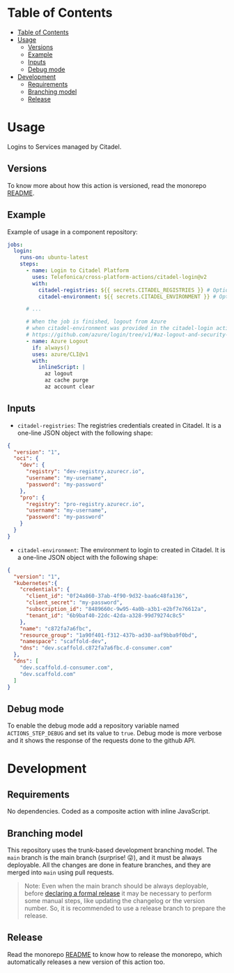 # Table of Contents
<!-- TOC -->

- [Table of Contents](#table-of-contents)
- [Usage](#usage)
  - [Versions](#versions)
  - [Example](#example)
  - [Inputs](#inputs)
  - [Debug mode](#debug-mode)
- [Development](#development)
  - [Requirements](#requirements)
  - [Branching model](#branching-model)
  - [Release](#release)

<!-- /TOC -->

# Usage

Logins to Services managed by Citadel.

## Versions

To know more about how this action is versioned, read the monorepo [README](../README.md#versions).

## Example

Example of usage in a component repository:

```yaml
jobs:
  login:
    runs-on: ubuntu-latest
    steps:
      - name: Login to Citadel Platform
        uses: Telefonica/cross-platform-actions/citadel-login@v2
        with:
          citadel-registries: ${{ secrets.CITADEL_REGISTRIES }} # Optional
          citadel-environment: ${{ secrets.CITADEL_ENVIRONMENT }} # Optional

      # ...

      # When the job is finished, logout from Azure
      # when citadel-environment was provided in the citadel-login action
      # https://github.com/azure/login/tree/v1/#az-logout-and-security-hardening
      - name: Azure Logout
        if: always()
        uses: azure/CLI@v1
        with:
          inlineScript: |
            az logout
            az cache purge
            az account clear

```

## Inputs

- `citadel-registries`: The registries credentials created in Citadel. It is a one-line JSON object with the following shape:
```json
{
  "version": "1",
  "oci": {
    "dev": {
      "registry": "dev-registry.azurecr.io",
      "username": "my-username",
      "password": "my-password"
    },
    "pro": {
      "registry": "pro-registry.azurecr.io",
      "username": "my-username",
      "password": "my-password"
    }
  }
}
```
- `citadel-environment`: The environment to login to created in Citadel. It is a one-line JSON object with the following shape:
```json
{
  "version": "1",
  "kubernetes":{
    "credentials": {
      "client_id": "0f24a860-37ab-4f90-9d32-baa6c48fa136",
      "client_secret": "my-password",
      "subscription_id": "8489660c-9w95-4a0b-a3b1-e2bf7e76612a",
      "tenant_id": "6b9baf40-22dc-42da-a328-99d79274c8c5"
    },
    "name": "c872fa7a6fbc",
    "resource_group": "1a90f401-f312-437b-ad30-aaf9bba9f0bd",
    "namespace": "scaffold-dev",
    "dns": "dev.scaffold.c872fa7a6fbc.d-consumer.com"
  },
  "dns": [
    "dev.scaffold.d-consumer.com",
    "dev.scaffold.com"
  ]
}
```

## Debug mode

To enable the debug mode add a repository variable named `ACTIONS_STEP_DEBUG` and set its value to `true`. Debug mode is more verbose and it shows the response of the requests done to the github API.

# Development

## Requirements

No dependencies. Coded as a composite action with inline JavaScript.

## Branching model

This repository uses the trunk-based development branching model. The `main` branch is the main branch (surprise! 😜), and it must be always deployable. All the changes are done in feature branches, and they are merged into `main` using pull requests.

> Note: Even when the main branch should be always deployable, before [declaring a formal release](#release) it may be necessary to perform some manual steps, like updating the changelog or the version number. So, it is recommended to use a release branch to prepare the release.

## Release

Read the monorepo [README](../README.md#release) to know how to release the monorepo, which automatically releases a new version of this action too.
